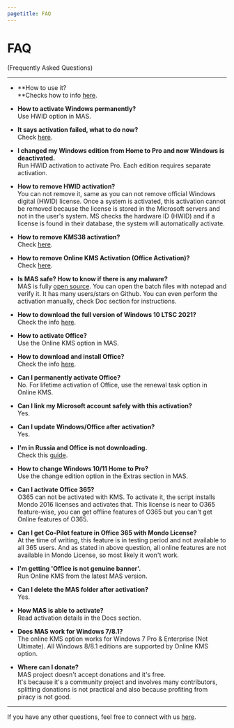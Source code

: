 ```yaml
---
pagetitle: FAQ
---
```


# FAQ

(Frequently Asked Questions)

------------------------------------------------------------------------

-   **How to use it?\
    **Checks how to info [here](index.html#Download__How_to_use_it).

-   **How to activate Windows permanently?**\
    Use HWID option in MAS.

-   **It says activation failed, what to do now?**\
    Check [here](troubleshoot.html).

-   **I changed my Windows edition from Home to Pro and now Windows is deactivated.**\
    Run HWID activation to activate Pro. Each edition requires separate activation.

-   **How to remove HWID activation?**\
    You can not remove it, same as you can not remove official Windows digital (HWID) license. Once a system is activated, this activation cannot be removed because the license is stored in the Microsoft servers and not in the user's system. MS checks the hardware ID (HWID) and if a license is found in their database, the system will automatically activate.

-   **How to remove KMS38 activation?**\
    Check [here](kms38.html#How_to_remove_KMS38).

-   **How to remove Online KMS Activation (Office Activation)?**\
    Check [here](online_kms.html#How_to_remove_Online_KMS).

-   **Is MAS safe? How to know if there is any malware?**\
    MAS is fully [open source](index.html#MAS_Latest_Release). You can open the batch files with notepad and verify it. It has many users/stars on Github. You can even perform the activation manually, check Doc section for instructions.

-   **How to download the full version of Windows 10 LTSC 2021?**\
    Check the info [here](genuine-installation-media.html).

-   **How to activate Office?**\
    Use the Online KMS option in MAS.

-   **How to download and install Office?**\
    Check the info [here](genuine-installation-media.html).

-   **Can I permanently activate Office?**\
    No. For lifetime activation of Office, use the renewal task option in Online KMS.

-   **Can I link my Microsoft account safely with this activation?**\
    Yes.

-   **Can I update Windows/Office after activation?**\
    Yes.

-   **I'm in Russia and Office is not downloading.**\
    Check this [guide](bypass-russian-geoblock.html).

-   **How to change Windows 10/11 Home to Pro?**\
    Use the change edition option in the Extras section in MAS.

-   **Can I activate Office 365?**\
    O365 can not be activated with KMS. To activate it, the script installs Mondo 2016 licenses and activates that. This license is near to O365 feature-wise, you can get offline features of O365 but you can't get Online features of O365.

-   **Can I get Co-Pilot feature in Office 365 with Mondo License?**\
    At the time of writing, this feature is in testing period and not available to all 365 users. And as stated in above question, all online features are not available in Mondo License, so most likely it won't work.

-   **I'm getting 'Office is not genuine banner'.**\
    Run Online KMS from the latest MAS version.

-   **Can I delete the MAS folder after activation?**\
    Yes.

-   **How MAS is able to activate?**\
    Read activation details in the Docs section.

-   **Does MAS work for Windows 7/8.1?**\
    The online KMS option works for Windows 7 Pro & Enterprise (Not Ultimate). All Windows 8/8.1 editions are supported by Online KMS option.

-   **Where can I donate?**\
    MAS project doesn't accept donations and it's free.\
    It's because it's a community project and involves many contributors, splitting donations is not practical and also because profiting from piracy is not good.

------------------------------------------------------------------------

If you have any other questions, feel free to connect with us [here](contactus.html).
